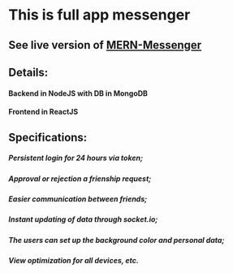 # This is full app messenger

## See live version of [MERN-Messenger](https://mern-messenger.herokuapp.com/) 

## Details:
#### Backend in NodeJS with DB in MongoDB
#### Frontend in ReactJS

## Specifications:
##### Persistent login for 24 hours via token;
##### Approval or rejection a frienship request;
##### Easier communication between friends;
##### Instant updating of data through socket.io;
##### The users can set up the background color and personal data;
##### View optimization for all devices, etc.

